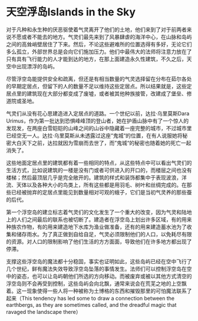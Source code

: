 # 天空浮岛Islands in the Sky

对于凡种和永生种的厌恶驱使着气灵离开了他们的土地，他们来到了对于前两者来说不愿或者不能去的地方。气灵们最先来到了风暴肆虐的海洋中心，在山脉和岛屿之间的高耸峭壁居住了下来。然后，不论这些避难所的位置选得有多好，无论它们多么孤立，外部世界总是会向它们施加压力。他们中最伟大的法师将注意力放在了只有具有飞行能力的人才能到达的地方，在那上面建造永久性建筑，不久之后，天空中出现漂浮的岛屿。

尽管浮空岛能提供安全和疏离，但还是有相当数量的气灵选择留在分布在茹尔各处的早期定居点，但留下的人的数量不足以维持这些定居点。所以结果就是，这些定居点里的建筑现在大部分都变成了废墟，或者被其他种族接管，改建成了堡垒、修道院或圣地。  

气灵们从没有花心思建造进入定居点的道路。一个世纪以前，达拉·乌里莫斯Dara
Urimus，作为第一批达到恐惧峰峰顶的登山者，她在护盾山脉中有了一个惊人的发现发，在两座白雪皑皑的山峰之间的山谷中隐藏着一座完整的城市，不过城市里已经空无一人。达拉·乌里莫斯从未透露过这座“鬼城“的位置，在有人说服她将秘密大白天下之前，达拉就因为雪崩而去世了，而”鬼城“的秘密也随着她的死亡一起消失了。  

这些地面定居点里的建筑都有着一些相同的特点，从这些特点中可以看出气灵们的生活方式，比如说建筑的一楼是没有门或者可供进入的开口的，而楼层之间也没有楼梯；然后最顶层几乎是完全敞开的。建筑的样式和装饰都集中于表现波浪，洋流、天体以及各种大小的鸟类上，所有这些都是用羽毛、树叶和丝绸完成的。在那些已经被抛弃的定居点里能见到数量相对可观的蛾子，它们是当初气灵养的那些蚕的后代。  

第一个浮空岛的建立标志着气灵们的文化发生了一个重大的改变，因为气灵和陆地上的人们之间最后的联系也被切断了。建造者在浮空岛上划出许多区域，有的用来种族农作物，有的用来建造地下水库为渔业做准备，还有的用来建造蓄水池为了收集和储存雨水。为了真正做到自给自足，气灵必须限制他们的人口，以免耗尽有限的资源。对人口的限制影响了他们生活的方方面面，导致他们在许多地方都出现了停滞。  

支撑这些浮空岛的魔法都十分稳固，事实也证明如此，这些岛屿已经在空中飞行了几个世纪，鲜有魔法失效导致浮空岛坠落的事情发生。法师们可以控制浮空岛在空中的姿态，也可以让岛屿朝他们所选的方向移动。而被废弃或被以其他方式清空的浮空岛则不会再受到控制，这些岛屿会向北飘，通常来说会在荒芜之地的上空飘着。这一现象使得一些人将一种被称为土博格的东西和摧毁那里的可怕魔法联系了起来（This
tendency has led some to draw a connection between the earthbergs, as
they are sometimes called, and the dreadful magic that ravaged the
landscape there）
